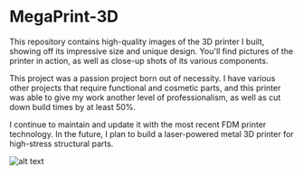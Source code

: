 # MegaPrint-3D
This repository contains high-quality images of the 3D printer I built, showing off its impressive size and unique design. You'll find pictures of the printer in action, as well as close-up shots of its various components.

This project was a passion project born out of necessity. I have various other projects that require functional and cosmetic parts, and this printer was able to give my work another level of professionalism, as well as cut down build times by at least 50%.

I continue to maintain and update it with the most recent FDM printer technology. In the future, I plan to build a laser-powered metal 3D printer for high-stress structural parts.


![alt text](https://i.imgur.com/UQZfqiRs.jpg)
